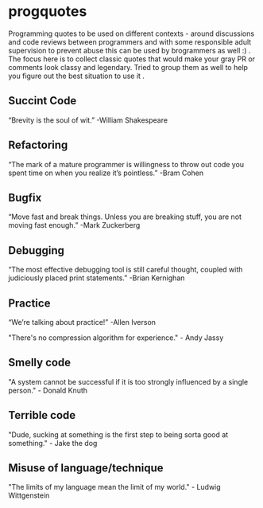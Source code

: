 # progquotes
Programming quotes to be used on different contexts - around discussions and code reviews between programmers and with some responsible adult supervision to prevent abuse this can be used by brogrammers as well :) . The focus here is to collect classic quotes that would make your gray PR or comments look classy and legendary. Tried to group them as well to help you figure out the best situation to use it .

## Succint Code
“Brevity is the soul of wit.” -William Shakespeare

## Refactoring 
“The mark of a mature programmer is willingness to throw out code you spent time on when you realize it’s pointless.” -Bram Cohen

## Bugfix
“Move fast and break things. Unless you are breaking stuff, you are not moving fast enough.” -Mark Zuckerberg

## Debugging
“The most effective debugging tool is still careful thought, coupled with judiciously placed print statements.” -Brian Kernighan

## Practice
“We’re talking about practice!” -Allen Iverson

"There's no compression algorithm for experience."  - Andy Jassy

## Smelly code
"A system cannot be successful if it is too strongly influenced by a single person." - Donald Knuth

## Terrible code
"Dude, sucking at something is the first step to being sorta good at something." - Jake the dog

## Misuse of language/technique
"The limits of my language mean the limit of my world." - Ludwig Wittgenstein
